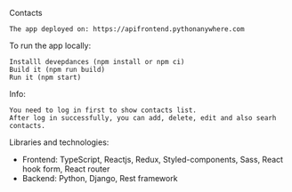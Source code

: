 Contacts

    The app deployed on: https://apifrontend.pythonanywhere.com

To run the app locally:

    Installl devepdances (npm install or npm ci)
    Build it (npm run build)
    Run it (npm start)

Info:

    You need to log in first to show contacts list.
    After log in successfully, you can add, delete, edit and also searh contacts.
Libraries and technologies:
- Frontend: TypeScript, Reactjs, Redux, Styled-components, Sass, React hook form, React router
- Backend: Python, Django, Rest framework
